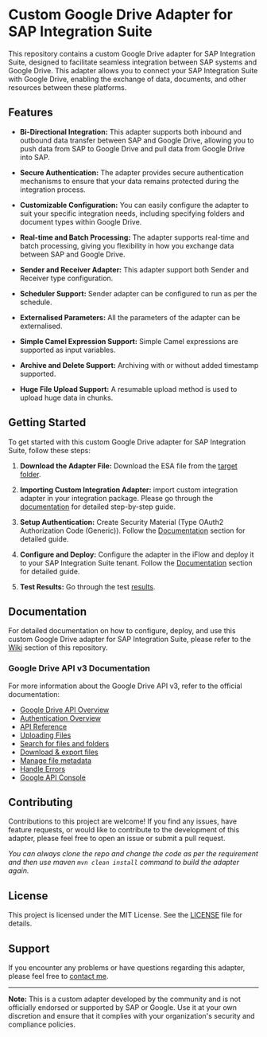 # Custom Google Drive Adapter for SAP Integration Suite

This repository contains a custom Google Drive adapter for SAP Integration Suite, designed to facilitate seamless integration between SAP systems and Google Drive. This adapter allows you to connect your SAP Integration Suite with Google Drive, enabling the exchange of data, documents, and other resources between these platforms.

## Features

- **Bi-Directional Integration:** This adapter supports both inbound and outbound data transfer between SAP and Google Drive, allowing you to push data from SAP to Google Drive and pull data from Google Drive into SAP.

- **Secure Authentication:** The adapter provides secure authentication mechanisms to ensure that your data remains protected during the integration process.

- **Customizable Configuration:** You can easily configure the adapter to suit your specific integration needs, including specifying folders and document types within Google Drive.

- **Real-time and Batch Processing:** The adapter supports real-time and batch processing, giving you flexibility in how you exchange data between SAP and Google Drive.

- **Sender and Receiver Adapter:** This adapter support both Sender and Receiver type configuration.

- **Scheduler Support:** Sender adapter can be configured to run as per the schedule.

- **Externalised Parameters:** All the parameters of the adapter can be externalised.

- **Simple Camel Expression Support:** Simple Camel expressions are supported as input variables.

- **Archive and Delete Support:** Archiving with or without added timestamp supported.

- **Huge File Upload Support:** A resumable upload method is used to upload huge data in chunks.

## Getting Started

To get started with this custom Google Drive adapter for SAP Integration Suite, follow these steps:

1. **Download the Adapter File:** Download the ESA file from the [target folder](target/build/asutosh.drive.esa).

2. **Importing Custom Integration Adapter:** import custom integration adapter in your integration package. Please go through the [documentation](https://help.sap.com/docs/cloud-integration/sap-cloud-integration/importing-custom-integration-adapter-in-cloud-foundry-environment) for detailed step-by-step guide.

3. **Setup Authentication:** Create Security Material (Type OAuth2 Authorization Code (Generic)). Follow the [Documentation](Documentation/createSecurityMaterial.md) section for detailed guide.

4. **Configure and Deploy:** Configure the adapter in the iFlow and deploy it to your SAP Integration Suite tenant. Follow the [Documentation](Documentation/configureAndDeploy.md) section for detailed guide.

5. **Test Results:** Go through the test [results](Documentation/testResults.md).

## Documentation

For detailed documentation on how to configure, deploy, and use this custom Google Drive adapter for SAP Integration Suite, please refer to the [Wiki](Documentation) section of this repository.

### Google Drive API v3 Documentation

For more information about the Google Drive API v3, refer to the official documentation:

- [Google Drive API Overview](https://developers.google.com/drive/api/guides/about-sdk)
- [Authentication Overview](https://developers.google.com/workspace/guides/create-credentials#oauth-client-id)
- [API Reference](https://developers.google.com/drive/api/reference/rest/v3)
- [Uploading Files](https://developers.google.com/drive/api/guides/manage-uploads)
- [Search for files and folders](https://developers.google.com/drive/api/guides/search-files)
- [Download & export files](https://developers.google.com/drive/api/guides/manage-downloads)
- [Manage file metadata](https://developers.google.com/drive/api/guides/file)
- [Handle Errors](https://developers.google.com/drive/api/guides/handle-errors)
- [Google API Console](https://console.cloud.google.com/)


## Contributing

Contributions to this project are welcome! If you find any issues, have feature requests, or would like to contribute to the development of this adapter, please feel free to open an issue or submit a pull request.

_You can always clone the repo and change the code as per the requirement and then use maven `mvn clean install` command to build the adapter again._

## License

This project is licensed under the MIT License. See the [LICENSE](LICENSE) file for details.

## Support

If you encounter any problems or have questions regarding this adapter, please feel free to [contact me](mailto:asutoshmaharana23@gmail.com).

---

**Note:** This is a custom adapter developed by the community and is not officially endorsed or supported by SAP or Google. Use it at your own discretion and ensure that it complies with your organization's security and compliance policies.

